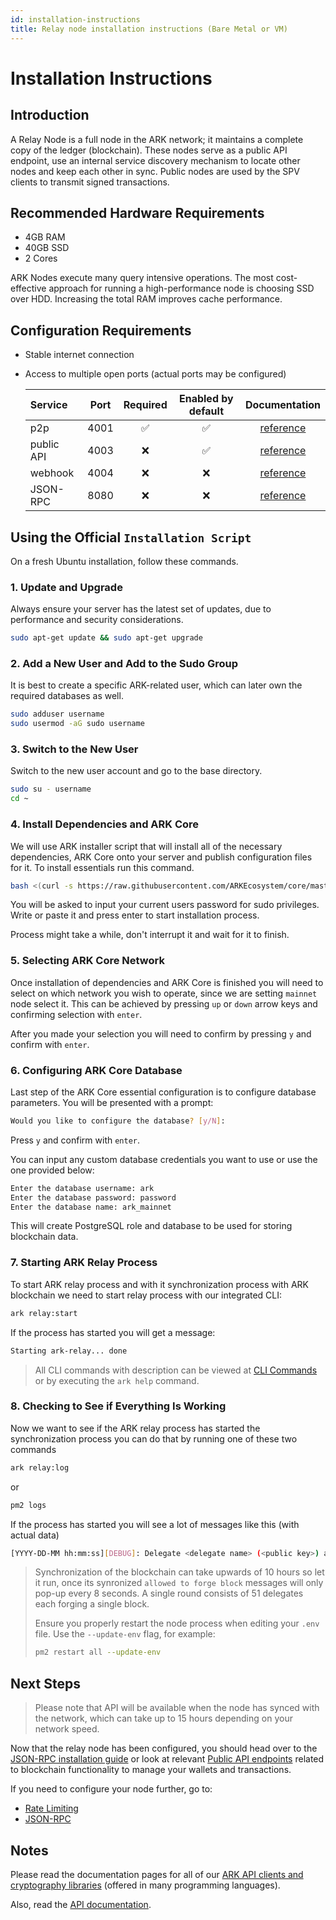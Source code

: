 ```yaml
---
id: installation-instructions
title: Relay node installation instructions (Bare Metal or VM)
---
```


# Installation Instructions

## Introduction

A Relay Node is a full node in the ARK network; it maintains a complete copy of the ledger \(blockchain\). These nodes serve as a public API endpoint, use an internal service discovery mechanism to locate other nodes and keep each other in sync. Public nodes are used by the SPV clients to transmit signed transactions.

## Recommended Hardware Requirements

* 4GB RAM
* 40GB SSD
* 2 Cores

ARK Nodes execute many query intensive operations. The most cost-effective approach for running a high-performance node is choosing SSD over HDD. Increasing the total RAM improves cache performance.

## Configuration Requirements

* Stable internet connection
* Access to multiple open ports \(actual ports may be configured\)

  | Service | Port | Required | Enabled by default | Documentation |
  | :--- | :---: | :---: | :---: | :---: |
  | p2p | 4001 | ✅ | ✅ | [reference](https://github.com/ArkEcosystem/gitbooks-exchange/tree/8af5049dc3d84a5f24ac80597529f2d656c651df/api/p2p/README.md) |
  | public API | 4003 | ❌ | ✅ | [reference](https://github.com/ArkEcosystem/gitbooks-exchange/tree/8af5049dc3d84a5f24ac80597529f2d656c651df/exchanges/public-api.html) |
  | webhook | 4004 | ❌ | ❌ | [reference](https://github.com/ArkEcosystem/gitbooks-exchange/tree/8af5049dc3d84a5f24ac80597529f2d656c651df/api/webhooks/README.md) |
  | JSON-RPC | 8080 | ❌ | ❌ | [reference](https://github.com/ArkEcosystem/gitbooks-exchange/tree/8af5049dc3d84a5f24ac80597529f2d656c651df/exchanges/json-rpc.html) |

## Using the Official `Installation Script`

On a fresh Ubuntu installation, follow these commands.

### 1. Update and Upgrade

Always ensure your server has the latest set of updates, due to performance and security considerations.

```bash
sudo apt-get update && sudo apt-get upgrade
```

### 2. Add a New User and Add to the Sudo Group

It is best to create a specific ARK-related user, which can later own the required databases as well.

```bash
sudo adduser username
sudo usermod -aG sudo username
```

### 3. Switch to the New User

Switch to the new user account and go to the base directory.

```bash
sudo su - username
cd ~
```

### 4. Install Dependencies and ARK Core

We will use ARK installer script that will install all of the necessary dependencies, ARK Core onto your server and publish configuration files for it. To install essentials run this command.

```bash
bash <(curl -s https://raw.githubusercontent.com/ARKEcosystem/core/master/install.sh)
```

You will be asked to input your current users password for sudo privileges. Write or paste it and press enter to start installation process.

Process might take a while, don't interrupt it and wait for it to finish.

### 5. Selecting ARK Core Network

Once installation of dependencies and ARK Core is finished you will need to select on which network you wish to operate, since we are setting `mainnet` node select it. This can be achieved by pressing `up` or `down` arrow keys and confirming selection with `enter`.

After you made your selection you will need to confirm by pressing `y` and confirm with `enter`.

### 6. Configuring ARK Core Database

Last step of the ARK Core essential configuration is to configure database parameters. You will be presented with a prompt:

```bash
Would you like to configure the database? [y/N]:
```

Press `y` and confirm with `enter`.

You can input any custom database credentials you want to use or use the one provided below:

```bash
Enter the database username: ark
Enter the database password: password
Enter the database name: ark_mainnet
```

This will create PostgreSQL role and database to be used for storing blockchain data.

### 7. Starting ARK Relay Process

To start ARK relay process and with it synchronization process with ARK blockchain we need to start relay process with our integrated CLI:

```bash
ark relay:start
```

If the process has started you will get a message:

```bash
Starting ark-relay... done
```

> All CLI commands with description can be viewed at [CLI Commands](https://github.com/ArkEcosystem/gitbooks-exchange/tree/8af5049dc3d84a5f24ac80597529f2d656c651df/guidebook/core/cli.html#available-commands) or by executing the `ark help` command.

### 8. Checking to See if Everything Is Working

Now we want to see if the ARK relay process has started the synchronization process you can do that by running one of these two commands

```bash
ark relay:log
```

or

```bash
pm2 logs
```

If the process has started you will see a lot of messages like this \(with actual data\)

```bash
[YYYY-DD-MM hh:mm:ss][DEBUG]: Delegate <delegate name> (<public key>) allowed to forge block <#> 👍
```

> Synchronization of the blockchain can take upwards of 10 hours so let it run, once its synronized `allowed to forge block` messages will only pop-up every 8 seconds. A single round consists of 51 delegates each forging a single block.
>
> Ensure you properly restart the node process when editing your `.env` file. Use the `--update-env` flag, for example:
>
> ```bash
> pm2 restart all --update-env
> ```

## Next Steps

> Please note that API will be available when the node has synced with the network, which can take up to 15 hours depending on your network speed.

Now that the relay node has been configured, you should head over to the [JSON-RPC installation guide](https://github.com/ArkEcosystem/gitbooks-exchange/tree/8af5049dc3d84a5f24ac80597529f2d656c651df/exchanges/json-rpc.html) or look at relevant [Public API endpoints](https://github.com/ArkEcosystem/gitbooks-exchange/tree/8af5049dc3d84a5f24ac80597529f2d656c651df/exchanges/public-api.html) related to blockchain functionality to manage your wallets and transactions.

If you need to configure your node further, go to:

* [Rate Limiting](https://github.com/ArkEcosystem/gitbooks-exchange/tree/8af5049dc3d84a5f24ac80597529f2d656c651df/exchanges/rate-limiting.html)
* [JSON-RPC](https://github.com/ArkEcosystem/gitbooks-exchange/tree/8af5049dc3d84a5f24ac80597529f2d656c651df/exchanges/json-rpc.html)

## Notes

Please read the documentation pages for all of our [ARK API clients and cryptography libraries](https://github.com/ArkEcosystem/gitbooks-exchange/tree/8af5049dc3d84a5f24ac80597529f2d656c651df/sdk/README.md) \(offered in many programming languages\).

Also, read the [API documentation](https://github.com/ArkEcosystem/gitbooks-exchange/tree/8af5049dc3d84a5f24ac80597529f2d656c651df/api/public/v2/README.md).


